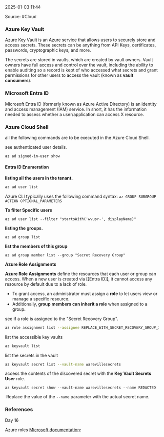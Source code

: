 
2025-01-03 11:44

Source: #Cloud
### Azure Key Vault

Azure Key Vault is an Azure service that allows users to securely store and access secrets. These secrets can be anything from API Keys, certificates, passwords, cryptographic keys, and more. 

The secrets are stored in vaults, which are created by vault owners. Vault owners have full access and control over the vault, including the ability to enable auditing so a record is kept of who accessed what secrets and grant permissions for other users to access the vault (known as **vault consumers**). 
### Microsoft Entra ID

Microsoft Entra ID (formerly known as Azure Active Directory)  is an identity and access management (IAM) service. In short, it has the information needed to assess whether a user/application can access X resource. 
### Azure Cloud Shell 

all the following commands are to be executed in the Azure Cloud Shell.

see authenticated user details.
```sh
az ad signed-in-user show
```
#### Entra ID Enumeration

**listing all the users in the tenant.**
```sh
az ad user list
```
Azure CLI typically uses the following command syntax:
`az GROUP SUBGROUP ACTION OPTIONAL_PARAMETERS`

**To filter Specific users** 
```
az ad user list --filter "startsWith('wvusr-', displayName)"
```

**listing the groups.**
```
az ad group list
```

**list the members of this group**
```
az ad group member list --group "Secret Recovery Group"
```

**Azure Role Assignments**

**Azure Role Assignments** define the resources that each user or group can access. When a new user is created via [[Entra ID]], it cannot access any resource by default due to a lack of role.
- To grant access, an administrator must assign a **role** to let users view or manage a specific resource.
- Additionally, **group members can inherit a role** when assigned to a group.

see if a role is assigned to the "Secret Recovery Group".
```sh
az role assignment list --assignee REPLACE_WITH_SECRET_RECOVERY_GROUP_ID --all
```

list the accessible key vaults
```sh
az keyvault list
```

list the secrets in the vault
```sh
az keyvault secret list --vault-name warevillesecrets
```

access the contents of the discovered secret with the **Key Vault Secrets User** role.
```
az keyvault secret show --vault-name warevillesecrets --name REDACTED
```
 Replace the value of the `--name` parameter with the actual secret name.

### References
Day 16

Azure roles [Microsoft documentation](https://learn.microsoft.com/en-us/azure/role-based-access-control/built-in-roles):